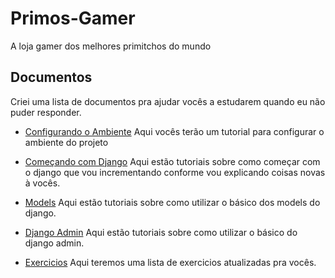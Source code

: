 # Primos-Gamer
A loja gamer dos melhores primitchos do mundo


## Documentos
Criei uma lista de documentos pra ajudar vocês a estudarem quando eu não puder responder.

- [Configurando o Ambiente](./tutoriais/CONFIG.md)
Aqui vocês terão um tutorial para configurar o ambiente do projeto

- [Começando com Django](./tutoriais/STARTING_DJANGO.md)
Aqui estão tutoriais sobre como começar com o django que vou incrementando conforme vou explicando coisas novas à vocês.

- [Models](./tutoriais/DJANGO_MODELS.md)
Aqui estão tutoriais sobre como utilizar o básico  dos models do django.

- [Django Admin](./tutoriais/DJANGO_ADMIN.md)
Aqui estão tutoriais sobre como utilizar o básico  do django admin.

- [Exercicios](./tutoriais/EXERCICIOS.md)
Aqui teremos uma lista de exercicios atualizadas pra vocês.